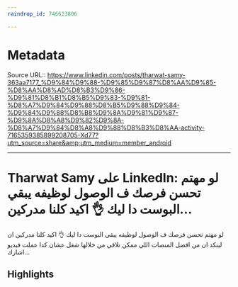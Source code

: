```yaml
---
raindrop_id: 746623806

---
```


# Metadata
Source URL:: https://www.linkedin.com/posts/tharwat-samy-363aa7177_%D9%84%D9%88-%D9%85%D9%87%D8%AA%D9%85-%D8%AA%D8%AD%D8%B3%D9%86-%D9%81%D8%B1%D8%B5%D9%83-%D9%81-%D8%A7%D9%84%D9%88%D8%B5%D9%88%D9%84-%D9%84%D9%88%D8%B8%D9%8A%D9%81%D9%87-%D9%8A%D8%A8%D9%82%D9%8A-%D8%A7%D9%84%D8%A8%D9%88%D8%B3%D8%AA-activity-7165359385899208705-Xd77?utm_source=share&amp;utm_medium=member_android


---
# Tharwat Samy على LinkedIn: لو مهتم تحسن فرصك ف الوصول لوظيفه يبقي البوست دا ليك 👌 اكيد كلنا مدركين…

لو مهتم تحسن فرصك ف الوصول لوظيفه يبقي البوست دا ليك 👌  اكيد كلنا مدركين ان لينكد ان من افضل المنصات اللي ممكن تلاقي من خلالها شغل عشان كدا عملت فيديو اشارك…

## Highlights
